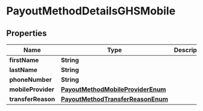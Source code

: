 

# PayoutMethodDetailsGHSMobile

## Properties

Name | Type | Description | Notes
------------ | ------------- | ------------- | -------------
**firstName** | **String** |  | 
**lastName** | **String** |  | 
**phoneNumber** | **String** |  | 
**mobileProvider** | [**PayoutMethodMobileProviderEnum**](PayoutMethodMobileProviderEnum.md) |  |  [optional]
**transferReason** | [**PayoutMethodTransferReasonEnum**](PayoutMethodTransferReasonEnum.md) |  |  [optional]



